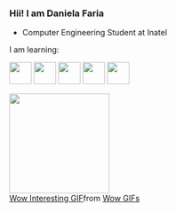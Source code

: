 ### Hii! I am Daniela Faria

-  Computer Engineering Student at Inatel

I am learning:

<img src="https://cdn.jsdelivr.net/gh/devicons/devicon/icons/git/git-original.svg" width="40" height="40"/> <img src="https://cdn.jsdelivr.net/gh/devicons/devicon/icons/java/java-plain.svg" width="40" height="40"/> <img src="https://cdn.jsdelivr.net/gh/devicons/devicon/icons/javascript/javascript-original.svg" width="40" height="40"/> <img src="https://cdn.jsdelivr.net/gh/devicons/devicon/icons/cplusplus/cplusplus-plain.svg" width="40" height="40"/> <img src="https://cdn.jsdelivr.net/gh/devicons/devicon/icons/mysql/mysql-plain-wordmark.svg" width="40" height="40"/>

<div>
<a href="https://github.com/01danifaria">
<img height="180em" src="https://github-readme-stats.vercel.app/api?username=01danifaria&show_icons=true&theme=dracula&include_all_commits=true&count_private=true"/>
</div>

<div class="tenor-gif-embed" data-postid="23685199" data-share-method="host" data-aspect-ratio="0.8" data-width="50%"><a href="https://tenor.com/view/wow-interesting-cool-busy-busy-cat-gif-23685199">Wow Interesting GIF</a>from <a href="https://tenor.com/search/wow-gifs">Wow GIFs</a></div> <script type="text/javascript" async src="https://tenor.com/embed.js"></script>
